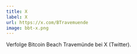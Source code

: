 ```yaml
---
title: X
label: X
url: https://x.com/BTravemuende
image: bbt-x.png
---
```


Verfolge Bitcoin Beach Travemünde bei X (Twitter).
